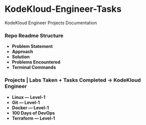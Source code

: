 # KodeKloud-Engineer-Tasks
KodeKloud Engineer Projects Documentation

### Repo Readme Structure
* **Problem Statement**
* **Approach**
* **Solution**
* **Problems Encountered**
* **Terminal Commands**

### Projects | Labs Taken + Tasks Completed → KodeKloud Engineer

- **Linux — Level-1**
- **Git — Level-1**
- **Docker — Level-1**
- **100 Days of DevOps**
- **Terraform — Level-1**
